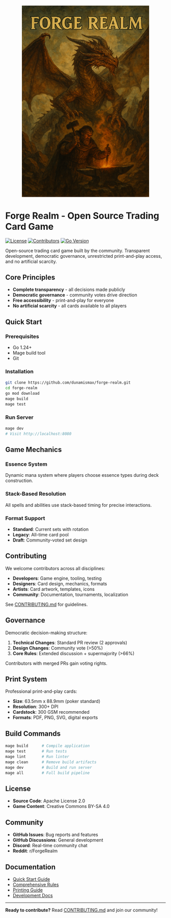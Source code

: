 <p align="center">
  <img src="https://github.com/dunamismax/images/blob/main/forge-realm/forge-realm-new.png" alt="Forge Realm" width="400" />
</p>

# Forge Realm - Open Source Trading Card Game

[![License](https://img.shields.io/badge/License-Apache%202.0-blue.svg)](https://opensource.org/licenses/Apache-2.0)
[![Contributors](https://img.shields.io/github/contributors/dunamismax/forge-realm)](https://github.com/dunamismax/forge-realm/graphs/contributors)
[![Go Version](https://img.shields.io/badge/Go-1.24-blue.svg)](https://golang.org)

Open-source trading card game built by the community. Transparent development, democratic governance, unrestricted print-and-play access, and no artificial scarcity.

## Core Principles

- **Complete transparency** - all decisions made publicly
- **Democratic governance** - community votes drive direction
- **Free accessibility** - print-and-play for everyone
- **No artificial scarcity** - all cards available to all players

## Quick Start

### Prerequisites

- Go 1.24+
- Mage build tool
- Git

### Installation

```bash
git clone https://github.com/dunamismax/forge-realm.git
cd forge-realm
go mod download
mage build
mage test
```

### Run Server

```bash
mage dev
# Visit http://localhost:8080
```

## Game Mechanics

### Essence System

Dynamic mana system where players choose essence types during deck construction.

### Stack-Based Resolution

All spells and abilities use stack-based timing for precise interactions.

### Format Support

- **Standard**: Current sets with rotation
- **Legacy**: All-time card pool
- **Draft**: Community-voted set design

## Contributing

We welcome contributors across all disciplines:

- **Developers**: Game engine, tooling, testing
- **Designers**: Card design, mechanics, formats
- **Artists**: Card artwork, templates, icons
- **Community**: Documentation, tournaments, localization

See [CONTRIBUTING.md](CONTRIBUTING.md) for guidelines.

## Governance

Democratic decision-making structure:

1. **Technical Changes**: Standard PR review (2 approvals)
2. **Design Changes**: Community vote (>50%)
3. **Core Rules**: Extended discussion + supermajority (>66%)

Contributors with merged PRs gain voting rights.

## Print System

Professional print-and-play cards:

- **Size**: 63.5mm x 88.9mm (poker standard)
- **Resolution**: 300+ DPI
- **Cardstock**: 300 GSM recommended
- **Formats**: PDF, PNG, SVG, digital exports

## Build Commands

```bash
mage build      # Compile application
mage test       # Run tests
mage lint       # Run linter
mage clean      # Remove build artifacts
mage dev        # Build and run server
mage all        # Full build pipeline
```

## License

- **Source Code**: Apache License 2.0
- **Game Content**: Creative Commons BY-SA 4.0

## Community

- **GitHub Issues**: Bug reports and features
- **GitHub Discussions**: General development
- **Discord**: Real-time community chat
- **Reddit**: r/ForgeRealm

## Documentation

- [Quick Start Guide](docs/gameplay/quick-start.md)
- [Comprehensive Rules](docs/gameplay/comprehensive-rules.md)
- [Printing Guide](docs/printing/home-printing-guide.md)
- [Development Docs](docs/development/)

---

**Ready to contribute?** Read [CONTRIBUTING.md](CONTRIBUTING.md) and join our community!
